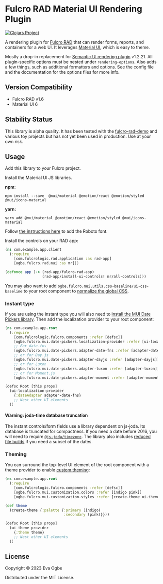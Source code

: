 # Fulcro RAD Material UI Rendering Plugin

[![Clojars Project](https://img.shields.io/clojars/v/net.clojars.eoogbe/fulcro-rad-material.svg)](https://clojars.org/net.clojars.eoogbe/fulcro-rad-material)

A rendering plugin for [Fulcro RAD](https://github.com/fulcrologic/fulcro-rad) that can render
forms, reports, and containers for a web UI. It leverages [Material UI](https://mui.com/), which is
easy to theme.

Mostly a drop-in replacement for
[Semantic UI rendering plugin](https://github.com/fulcrologic/fulcro-rad-semantic-ui) v1.2.21.
All plugin-specific options must be nested under `rendering-options`. Also adds a few things, such
as additional formatters and options. See the config file and the documentation for the options
files for more info.

## Version Compatibility

- Fulcro RAD v1.6
- Material UI 6

## Stability Status

This library is alpha quality. It has been tested with the
[fulcro-rad-demo](https://github.com/fulcrologic/fulcro-rad-demo) and various toy projects but has
not yet been used in production. Use at your own risk.

## Usage

Add this library to your Fulcro project.

Install the Material UI JS libraries.

**npm:**

```console
npm install --save  @mui/material @emotion/react @emotion/styled @mui/icons-material
```

**yarn:**

```console
yarn add @mui/material @emotion/react @emotion/styled @mui/icons-material
```

Follow
[the instructions here](https://mui.com/material-ui/getting-started/installation/#roboto-font) to
add the Roboto font.

Install the controls on your RAD app:

```clojure
(ns com.example.app.client
  (:require
    [com.fulcrologic.rad.application :as rad-app]
    [ogbe.fulcro.rad.mui :as mr]))

(defonce app (-> (rad-app/fulcro-rad-app)
                 (rad-app/install-ui-controls! mr/all-controls)))
```

You may also want to add `ogbe.fulcro.mui.utils.css-baseline/ui-css-baseline` to your root
component to [normalize the global CSS](https://mui.com/material-ui/react-css-baseline/).

### Instant type

If you are using the instant type you will also need to
[install the MUI Date Pickers library](https://mui.com/x/react-date-pickers/getting-started/). Then
add the localization provider to your root component:

```clojure
(ns com.example.app.root
  (:require
    [com.fulcrologic.fulcro.components :refer [defsc]]
    [ogbe.fulcro.mui.date-pickers.localization-provider :refer [ui-localization-provider]]
    ;; For date-fns
    [ogbe.fulcro.mui.date-pickers.adapter-date-fns :refer [adapter-date-fns]]
    ;; or for Day.js
    [ogbe.fulcro.mui.date-pickers.adapter-dayjs :refer [adapter-dayjs]]
    ;; or for Luxon
    [ogbe.fulcro.mui.date-pickers.adapter-luxon :refer [adapter-luxon]]
    ;; or for Moment.js
    [ogbe.fulcro.mui.date-pickers.adapter-moment :refer [adapter-moment]]))

(defsc Root [this props]
  (ui-localization-provider
    {:dateAdapter adapter-date-fns}
    ;; Nest other UI elements
  ))
```

#### Warning: joda-time database truncation

The instant controls/form fields use a library dependent on js-joda. Its database is truncated for
compactness. If you need a date before 2016, you will need to require
[`@js-joda/timezone`](https://www.npmjs.com/package/@js-joda/timezone). The library also includes
[reduced file builds](https://github.com/js-joda/js-joda/tree/main/packages/timezone#reducing-js-joda-timezone-file-size)
if you need a subset of the dates.

### Theming

You can surround the top-level UI element of the root component with a theme provider to enable
[custom theming](https://mui.com/material-ui/customization/theming/):

```clojure
(ns com.example.app.root
  (:require
    [com.fulcrologic.fulcro.components :refer [defsc]]
    [ogbe.fulcro.mui.customization.colors :refer [indigo pink]]
    [ogbe.fulcro.mui.customization.styles :refer [create-theme ui-theme-provider]]))

(def theme
  (create-theme {:palette {:primary (indigo)
                           :secondary (pink)}}))

(defsc Root [this props]
  (ui-theme-provider
    {:theme theme}
    ;; Nest other UI elements
  ))
```

## License

Copyright © 2023 Eva Ogbe

Distributed under the MIT License.
